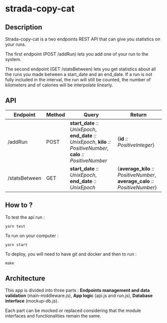 # strada-copy-cat

## Description

Strada-copy-cat is a two endpoints REST API that can give you statistics on your runs.

The first endpoint (POST /addRun) lets you add one of your run to the system.

The second endpoint (GET /statsBetween) lets you get statistics about all the runs you made between a start_date and an end_date. If a run is not fully included in the interval, the run will still be counted, the number of kilometers and of calories will be interpolate linearly.

## API

Endpoint | Method | Query | Return
----- | ----- | ----- | -----
/addRun | POST | __start_date__ _:: UnixEpoch_, __end_date__ _:: UnixEpoch_, __kilo__ _:: PositiveNumber_, __calo__ _:: PositiveNumber_ | {__id__ _:: PositiveInteger_}
/statsBetween | GET | __start_date__ :: _UnixEpoch_, __end_date__ :: _UnixEpoch_ | {__average_kilo__ _:: PositiveNumber_, __average_calo__ _:: PositiveNumber_}

## How to ?

To test the api run :

```
yarn test
```

To run on your computer :

```
yarn start
```

To deploy, you will need to have git and docker and then to run :

```
make
```

## Architecture

This app is divided into three parts : __Endpoints management and data validation__ (main-middleware.js), __App logic__ (api.js and run.js), __Database interface__ (mockup-db.js).

Each part can be mocked or replaced considering that the module interfaces and functionalities remain the same.

